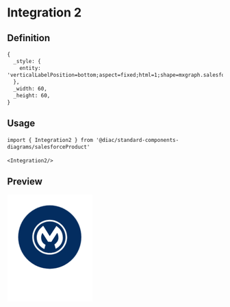 # Integration 2

## Definition

```
{
  _style: { 
    entity: 'verticalLabelPosition=bottom;aspect=fixed;html=1;shape=mxgraph.salesforce.integration2;',
  },
  _width: 60,
  _height: 60,
}
```

## Usage

```
import { Integration2 } from '@diac/standard-components-diagrams/salesforceProduct'

<Integration2/>
```

## Preview

<img src="./integration-2.png" width="200"/>
